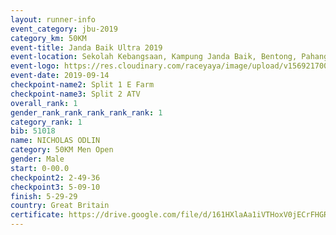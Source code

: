 ```yaml
---
layout: runner-info 
event_category: jbu-2019 
category_km: 50KM 
event-title: Janda Baik Ultra 2019 
event-location: Sekolah Kebangsaan, Kampung Janda Baik, Bentong, Pahang, Malaysia 
event-logo: https://res.cloudinary.com/raceyaya/image/upload/v1569217009/logo/janda-baik_vch1pc.jpg 
event-date: 2019-09-14 
checkpoint-name2: Split 1 E Farm 
checkpoint-name3: Split 2 ATV 
overall_rank: 1
gender_rank_rank_rank_rank_rank: 1
category_rank: 1
bib: 51018
name: NICHOLAS ODLIN
category: 50KM Men Open
gender: Male
start: 0-00.0
checkpoint2: 2-49-36
checkpoint3: 5-09-10
finish: 5-29-29
country: Great Britain
certificate: https://drive.google.com/file/d/161HXlaAa1iVTHoxV0jECrFHGRfGcONU8/view?usp=sharing
---
```

